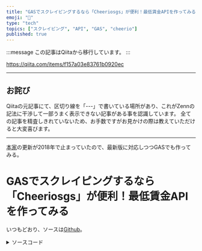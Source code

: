 ```yaml
---
title: "GASでスクレイピングするなら「Cheeriosgs」が便利！最低賃金APIを作ってみる"
emoji: "📝"
type: "tech"
topics: ["スクレイピング", "API", "GAS", "cheerio"]
published: true
---
```


:::message
この記事はQiitaから移行しています。
:::

https://qiita.com/items/f157a03e83761b0920ec

-----

## お詫び
Qiitaの元記事にて、区切り線を「---」で書いている場所があり、これがZennの記法に干渉して一部うまく表示できない記事がある事を認識しています。
全ての記事を精査しきれていないため、お手数ですがお見かけの際は教えていただけると大変喜びます。

-----

[本家](https://takaya1992.hatenablog.jp/entry/2017/04/06/022344)の更新が2018年で止まっていたので、最新版に対応しつつGASでも作ってみる。

# GASでスクレイピングするなら「Cheeriosgs」が便利！最低賃金APIを作ってみる

いつもどおり、ソースは[Github](https://github.com/shimajima-eiji/Hosting/blob/GAS-minimum_wage/set.gs#L3-L74)。

<details><summary>ソースコード</summary><div>
```
  /**
   * ユーザー定義
   */
  const years = [
    {
      name: "令和",
      start: 2019,
    },
  ];

  /**
   * データクレンジング
   */    
  function replaces ( str )
  {
    return getDate( str ).trim()
      .replace( / /g, "" )
      .replace( /　/g, "" )
      .replace( /\)/g, "" )
      .replace( /\(/g, "" )
      .replace( /[０-９]/g, function ( word )
      {
        return String.fromCharCode( word.charCodeAt( 0 ) - 0xFEE0 )
      } );
  }
  function getDate ( str )
  {
    // 日付でなければやらない
    if ( str.indexOf( "年" ) == -1 ) return str;

    // 年号を西暦に直す。
    var ad = -1;  // 元年分を減らしておくため-1
    years.forEach( function ( year )
    {
      if ( str.indexOf( year.name ) > -1 )
      {
        ad += year.start;
        str = str.replace( year.name, "" );
      }
    } );

    // 元年は1年
    str = str.replace( "元", 1 )

    // 西暦を算出して-でつなげる
    var split = str.split( "年" );  // 2桁以上の検出に対応
    return ( Number( split[ 0 ] ) + ad )
      + "-"
      + split[ 1 ].replace( "月", "-" ).replace( "日", "" );
  }

  /**
   * メイン
   */
  const URL = PropertiesService.getScriptProperties().getProperties().url;
  const content = UrlFetchApp.fetch( URL ).getContentText();
  const $ = Cheerio.load( content );

  var result = [];
  var pointer = -1;
  const EXCLUDE_COLUMN = 3; // 最初の行だけおかしなものがあるので除外
  const COLUMNS = 4;
  $( "td" ).each( function ( i, td )
  {
    if ( i < EXCLUDE_COLUMN ) return;
    if ( i % COLUMNS == EXCLUDE_COLUMN )
    {
      result.push( [] );
      pointer++;
    }
    result[ pointer ].push( replaces( $( td ).text() ) );
  } );
```
</div></details>

スクレイピングでつらいのは、スクレイピングの処理ではなく、取得したデータのクレンジング。
具体的には、

- 必要な部分の括り出し
- 不正な値やデータを取り除く、置き換える

これを如何に頑張らないかが重要だと考える。
pythonだととりあえずpandas辺りに入れてしまえ！となるがJavascriptにそこまで求めるのは酷だろうか。

## Cheeriogs
[公式](https://github.com/tani/cheeriogs)

使い方はCheerioと同じなのでJQueryでスクレイピングをしている人にとっては馴染みやすい。

## 当初案
[Github(History)](https://github.com/shimajima-eiji/Hosting/commit/334503222be20d519d5cc5d9fbf88e163c732da9#diff-210a8378ce33326115f9b72aea5adcb2R3-R96)。

<details><summary>ソースコード</summary><div>
```
  /**
   * ユーザー定義
   */
  var yearsname2ad = {
    "元年": 2019,
  };
  const PROPERTIES = PropertiesService.getScriptProperties().getProperties();

  /**
   * システムロジック
   */

  function __scraping ()
  {
    var html = UrlFetchApp.fetch( PROPERTIES.url ).getContentText( 'UTF-8' ).replace( /\r?\n/g, "" ).replace( /[０-９]/g, function ( word )
    {
      return String.fromCharCode( word.charCodeAt( 0 ) - 0xFEE0 )
    } );
    var start = "<tbody>";
    var end = "</tbody>";
    return __cut( html, start, end );
  }

  var __match = {
    tr: /\<tr \w(.*?)\<\/tr\>/g,
    td: /\<td \w(.*?)\<\/td\>/g,
    year: /[\d元](.*)年/g,
    month: /年\d(.*)月/g,
    day: /月\d(.*)日/g,
    run: function ( str, pattern ) { return str.match( __match[ pattern ] ) },
  }
  function __cut ( str, sep )
  {
    return str.substring( str.indexOf( sep ) + sep.length, str.length );
  }
  function __rsubstring ( str, sep )
  {
    return str.substring( 0, str.indexOf( sep ) );
  }

  function __getYMD ( str, pattern )
  {
    var tmp = __match.run( str, pattern )[ 0 ]

    switch ( pattern )
    {
      case "year":
        tmp = yearsname2ad[ tmp ];
        break;

      case "month":
      case "day":
        tmp = tmp.substring( 1, tmp.length - 1 );
        if ( tmp.length == 1 ) tmp = "0" + tmp;
        break;
    }
    return tmp;
  }
  function __getDate ( str )
  {
    var year = __getYMD( str, "year" );
    var month = __getYMD( str, "month" );
    var day = __getYMD( str, "day" );
    return year + "-" + month + "-" + day;
  }

  /**
   * メイン
   */

  var table = __scraping()
  //  var table = test()

  /**
   * データクレンジング
   */
  var tr_items = __match.run( table, "tr" );
  var td_items = tr_items.map( function ( tr )
  {
    var tds = __match.run( tr, "td" );
    return tds.map( function ( td )
    {
      var clean_td = __rsubstring( __cut( td, ">" ), "<" )
        .trim()
        .replace( / /g, "" )
        .replace( /　/g, "" )
        .replace( /\(/g, "" )
        .replace( /\)/g, "" )
        ;
      if ( clean_td.indexOf( "年" ) > -1 ) clean_td = __getDate( clean_td );
      return clean_td;
    } );
  } );
  td_items.shift();
```
</div></details>

このように、うまいパターンマッチングを考えるしか方法が思いつかなかった。

なお、`getDate`関連と`str.replace`をリファクタリングしているので、そこは目を瞑ってほしい。

# 動くもの
[Web版](https://shimajima-eiji.github.io/Hosting/man-month/)

![簡易人月シミュレーター.png](https://qiita-image-store.s3.ap-northeast-1.amazonaws.com/0/122800/89d1c099-d5ec-ae0a-e02b-b90f7cb319a4.png)

Chrome拡張機能にも対応している。

# 手引
[最低賃金APIを使って簡易人月計算機をChrome拡張機能で作ってみた](https://note.com/nomuragoro/n/nf11cbbaf8f96)

